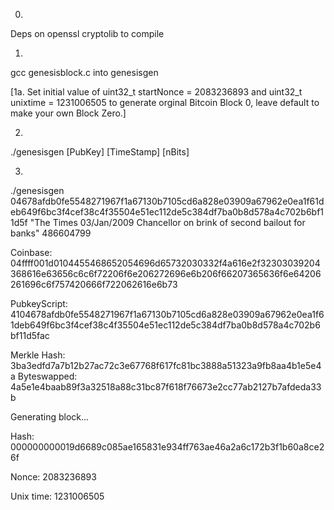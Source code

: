 0.
Deps on openssl cryptolib to compile

1.
gcc genesisblock.c into genesisgen

[1a. Set initial value of uint32_t startNonce = 2083236893 and uint32_t unixtime = 1231006505 to generate orginal                Bitcoin Block 0, leave default to make your own Block Zero.]

2.
./genesisgen [PubKey] [TimeStamp] [nBits]

3.
./genesisgen 04678afdb0fe5548271967f1a67130b7105cd6a828e03909a67962e0ea1f61deb649f6bc3f4cef38c4f35504e51ec112de5c384df7ba0b8d578a4c702b6bf11d5f "The Times 03/Jan/2009 Chancellor on brink of second bailout for banks" 486604799

Coinbase: 04ffff001d0104455468652054696d65732030332f4a616e2f32303039204368616e63656c6c6f72206f6e206272696e6b206f66207365636f6e64206261696c6f757420666f722062616e6b73

PubkeyScript: 4104678afdb0fe5548271967f1a67130b7105cd6a828e03909a67962e0ea1f61deb649f6bc3f4cef38c4f35504e51ec112de5c384df7ba0b8d578a4c702b6bf11d5fac

Merkle Hash: 3ba3edfd7a7b12b27ac72c3e67768f617fc81bc3888a51323a9fb8aa4b1e5e4a
Byteswapped: 4a5e1e4baab89f3a32518a88c31bc87f618f76673e2cc77ab2127b7afdeda33b

Generating block...

Hash: 000000000019d6689c085ae165831e934ff763ae46a2a6c172b3f1b60a8ce26f

Nonce: 2083236893

Unix time: 1231006505
